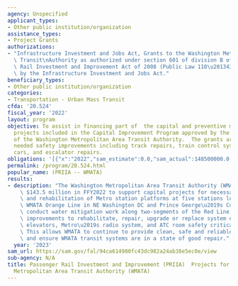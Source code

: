 ```yaml
---
agency: Unspecified
applicant_types:
- Other public institution/organization
assistance_types:
- Project Grants
authorizations:
- "Infrastructure Investment and Jobs Act, Grants to the Washington Metropolitan Area\
  \ Transit\nAuthority as authorized under section 601 of division B of the\nPassenger\
  \ Rail Investment and Improvement Act of 2008 (Public Law 110\u2013432), as amended\
  \ by the Infrastructure Investment and Jobs Act."
beneficiary_types:
- Other public institution/organization
categories:
- Transportation - Urban Mass Transit
cfda: '20.524'
fiscal_year: '2022'
layout: program
objective: To assist in financing part of  the capital and preventive maintenance
  projects included in the Capital Improvement Program approved by the  Board of Directors
  of the Washington Metropolitan Area Transit Authority.  The grants are used to address
  needed safety improvements including track repairs, train control systems, new rail
  cars, and escalator repairs.
obligations: '[{"x":"2022","sam_estimate":0.0,"sam_actual":148500000.0,"usa_spending_actual":148419450.0},{"x":"2023","sam_estimate":148500000.0,"sam_actual":0.0,"usa_spending_actual":0.0},{"x":"2024","sam_estimate":148500000.0,"sam_actual":0.0,"usa_spending_actual":0.0}]'
permalink: /program/20.524.html
popular_name: (PRIIA -- WMATA)
results:
- description: "The Washington Metropolitan Area Transit Authority (WMATA) was awarded\
    \ $143.5 million in FFY2022 to support capital projects for necessary safety repairs\
    \ and rehabilitation of Metro station platforms at five stations located on the\
    \ WMATA Orange Line in NE Washington DC and Prince George\u2019s County, Maryland;\
    \ conduct water mitigation work along two-segments of the Red Line; and systemwide\
    \ improvements to rehabilitate, repair, upgrade or replace system escalators and\
    \ elevators, Metro\u2019s radio system, and ATC room safety critical equipment.\
    \ This allows WMATA to continue to provide clean, safe and reliable transportation\
    \ and ensure WMATA transit systems are in a state of good repair."
  year: '2023'
sam_url: https://sam.gov/fal/94ca614980fc43dc982a24ab38e5ec0e/view
sub-agency: N/A
title: Passenger Rail Investment and Improvement (PRIIA)  Projects for Washington
  Metropolitan Area Transit Authority (WMATA)
---
```

